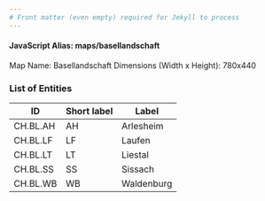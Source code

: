 ```yaml
---
# Front matter (even empty) required for Jekyll to process
---
```


#### JavaScript Alias: maps/basellandschaft

Map Name: Basellandschaft
Dimensions (Width x Height): 780x440





### List of Entities

ID | Short label | Label
---|---|---|
CH.BL.AH|AH|Arlesheim
CH.BL.LF|LF|Laufen
CH.BL.LT|LT|Liestal
CH.BL.SS|SS|Sissach
CH.BL.WB|WB|Waldenburg

